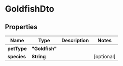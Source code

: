 
# GoldfishDto

## Properties

Name | Type | Description | Notes
------------ | ------------- | ------------- | -------------
**petType** | **"Goldfish"** |  | 
**species** | **String** |  |  [optional]



